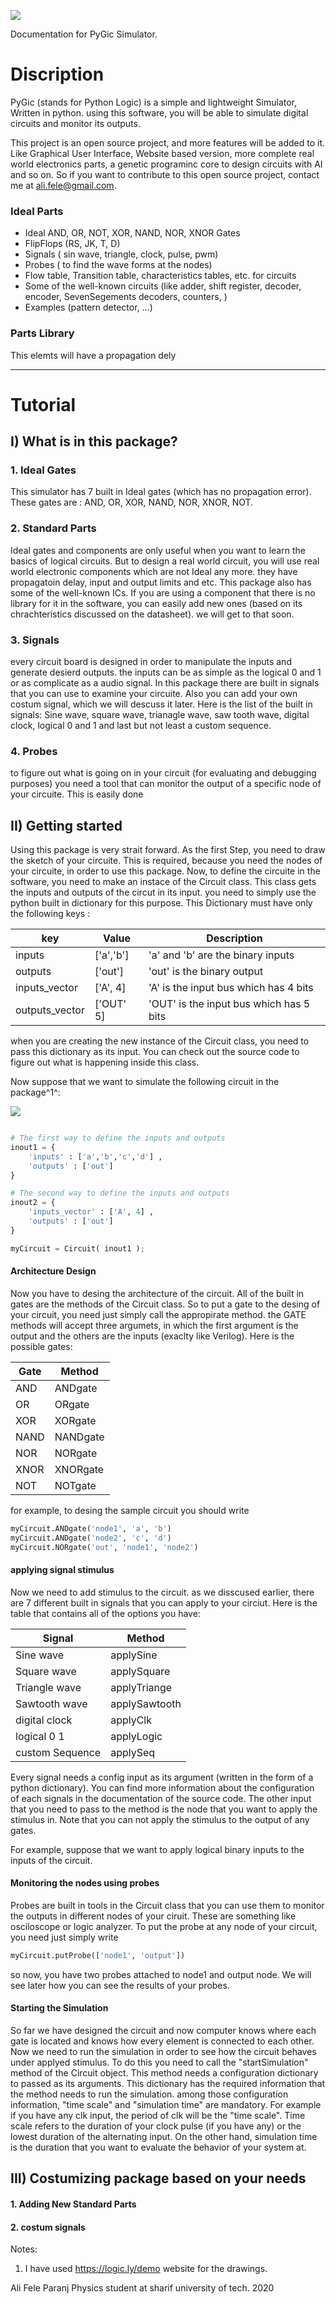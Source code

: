 ![](https://github.com/alifele/Python/raw/master/PyGic/Pic/logo.png) 


Documentation for PyGic Simulator.


# Discription
PyGic (stands for Python Logic) is a simple and lightweight Simulator, Written in python. using this software, you will be able to simulate digital circuits and  monitor its outputs.


This project is an open source project, and more features will be added to it. Like Graphical User Interface, Website based version, more complete real world electronics parts, a genetic programinc core to design circuits with AI and so on. So if you want to contribute to this open source project, contact me at ali.fele@gmail.com.


### Ideal Parts
* Ideal AND, OR, NOT, XOR, NAND, NOR, XNOR Gates
* FlipFlops (RS, JK, T, D)
* Signals ( sin wave, triangle, clock, pulse, pwm) 
* Probes ( to find the wave forms at the nodes)
* Flow table, Transition table, characteristics tables, etc. for circuits
* Some of the well-known circuits (like adder, shift register, decoder, encoder, SevenSegements decoders, counters, )
* Examples (pattern detector, ...)


### Parts Library
This elemts will have a propagation dely




***
# Tutorial 

## I) What is in this package?

### 1. Ideal Gates
This simulator has 7 built in Ideal gates (which has no propagation error).
These gates are : AND, OR, XOR, NAND, NOR, XNOR, NOT.

### 2. Standard Parts
Ideal gates and components are only useful when you want to learn the basics of logical circuits. But to design a real world circuit, you will use real world electronic components which are not Ideal any more. they have propagatoin delay, input and output limits and etc.
This package also has some of the well-known ICs. If you are using a component that there is no library for it in the software, you can easily add new ones (based on its chrachteristics discussed on the datasheet). we will get to that soon.

### 3. Signals
every circuit board is designed in order to manipulate the inputs and generate desierd outputs. the inputs can be as simple as the logical 0 and 1 or as complicate as a audio signal. In this package there are built in signals that you can use to examine your circuite. Also you can add your own costum signal, which we will descuss it later.
Here is the list of the built in signals:
Sine wave, square wave, trianagle wave, saw tooth wave, digital clock, logical 0 and 1 and last but not least a custom sequence.


### 4. Probes

to figure out what is going on in your circuit (for evaluating and debugging purposes) you need a tool that can monitor the output of a specific node of your circuite. This is easily done 
			
			
			
## II) Getting started


Using this package is very strait forward. As the first Step, you need to draw the sketch of your circuite. This is required, because you need the nodes of your circuite, in order to use this package.
Now, to define the circuite in the software, you need to make an instace of the Circuit class.
This class gets the inputs and outputs of the circut in its input. you need to 
simply use the python built in dictionary for this purpose. This Dictionary must have only the following keys :

| key            | Value     | Description                             |
|----------------|-----------|-----------------------------------------|
| inputs         | ['a','b'] | 'a' and 'b' are the binary inputs           |
| outputs        | ['out']   | 'out' is the  binary output             |
| inputs_vector  | ['A', 4]  | 'A' is the input bus which has 4 bits   |
| outputs_vector | ['OUT' 5] | 'OUT' is the input bus which has 5 bits |

when you are creating the new instance of the Circuit class, you need to pass this dictionary as its input. You can check out the source code to figure out what is happening inside this class.



Now suppose that we want to simulate the following circuit in the package^1^:

![](https://raw.githubusercontent.com/alifele/Python/master/PyGic/Pic/sim_circuit.png) 

```python

# The first way to define the inputs and outputs
inout1 = {
	'inputs' : ['a','b','c','d'] ,
	'outputs' : ['out']
}

# The second way to define the inputs and outputs
inout2 = {
	'inputs_vector' : ['A', 4] ,
	'outputs' : ['out']
}

myCircuit = Circuit( inout1 );
```

#### Architecture Design

Now you have to desing the architecture of the circuit.
All of the built in gates are the methods of the Circuit class.
So to put a gate to the desing of your circuit, you need just simply call the appropirate method. the GATE methods will accept three argumets, in which the first argument is the output and the others are the inputs (exaclty like Verilog). Here is the possible gates:

| Gate | Method   |
|------|----------|
| AND  | ANDgate  |
| OR   | ORgate   |
| XOR  | XORgate  |
| NAND | NANDgate |
| NOR  | NORgate  |
| XNOR | XNORgate |
| NOT  | NOTgate  |

for example, to desing the sample circuit you should write

```python
myCircuit.ANDgate('node1', 'a', 'b')
myCircuit.ANDgate('node2', 'c', 'd')
myCircuit.NORgate('out', 'node1', 'node2')
```
#### applying signal stimulus

Now we need to add stimulus to the circuit. as we disscused earlier, there are 7 different built in signals that you can apply to your circiut.
Here is the table that contains all of the options you have:

| Signal           | Method        |
|------------------|---------------|
| Sine wave        | applySine     |
| Square wave      | applySquare   |
| Triangle wave    | applyTriange  |
| Sawtooth wave    | applySawtooth |
| digital clock    | applyClk      |
| logical 0 1      | applyLogic    |
| custom Sequence | applySeq      |


Every signal needs a config input as its argument (written in the form of a python dictionary). You can find more information about the configuration of each signals in the documentation of the source code.
The other input that you need to pass to the method is the node that you want to apply the stimulus in. Note that you can not apply the stimulus to the output of any gates.

For example, suppose that we want to apply logical binary inputs to the inputs of the circuit.

#### Monitoring the nodes using probes
Probes are built in tools in the Circuit class that you can use them to monitor the outputs in different nodes of your ciruit. These are something like osciloscope or logic analyzer. To put the probe at any node of your circuit, you need just simply write 


```python
myCircuit.putProbe(['node1', 'output'])
```
so now, you have two probes attached to node1 and output node. We will see later how you can see the results of your probes.

#### Starting the Simulation

So far we have designed the circuit and now computer knows where each gate is located and knows how every element is connected to each other. Now we need to run the simulation in order to see how the circuit behaves under applyed stimulus. To do this you need to call the "startSimulation" method of the Circuit object. This method needs a configuration dictionary to passed as its arguments. This dictionary has the required information that the method needs to run the simulation. among those configuration information, "time scale" and "simulation time" are mandatory.
 For example if you have any clk input, the period of clk will be the "time scale".  Time scale refers to the duration of your clock pulse (if you have any) or the lowest duration of the alternating input. On the other hand, simulation time is the duration that you want to evaluate the behavior of your system at.


## III) Costumizing package based on your needs



#### 1. Adding New Standard Parts

#### 2. costum signals 


Notes:
1. I have used https://logic.ly/demo website for the drawings.

Ali Fele Paranj
Physics student at sharif university of tech.
2020
